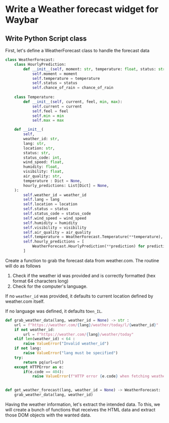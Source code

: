 # Write a Weather forecast widget for Waybar

## Write Python Script class

First, let's define a WeatherForecast class to handle the forecast data

```python
class WeatherForecast:
    class HourlyPrediction:
        def __init__(self, moment: str, temperature: float, status: str, chance_of_rain: float):
            self.moment = moment
            self.temperature = temperature
            self.status = status
            self.chance_of_rain = chance_of_rain
    
    class Temperature:
        def __init__(self, current, feel, min, max):
            self.current = current
            self.feel = feel
            self.min = min
            self.max = max

    def __init__(
        self,
        weather_id: str,
        lang: str,
        location: str,
        status: str,
        status_code: int,
        wind_speed: float,
        humidity: float,
        visibility: float,
        air_quality: str,
        temperature : Dict = None,
        hourly_predictions: List[Dict] = None,
    ):
        self.weather_id = weather_id
        self.lang = lang
        self.location = location
        self.status = status
        self.status_code = status_code
        self.wind_speed = wind_speed
        self.humidity = humidity
        self.visibility = visibility
        self.air_quality = air_quality
        self.temperature = WeatherForecast.Temperature(**temperature),
        self.hourly_predictions = [
            WeatherForecast.HourlyPrediction(**prediction) for prediction in (hourly_predictions or [])
        ]
```

Create a function to grab the forecast data from weather.com. The routine will do as follows

1. Check if the weather id was provided and is correctly formatted (hex format 64 characters long)
2. Check for the computer's language.

If no `weather_id` was provided, it defaults to current location defined by weather.com itself.

If no language was defined, it defaults to`en_IL`.

```python
def grab_weather_data(lang, weather_id = None) -> str :
    url = f"https://weather.com/{lang}/weather/today/l/{weather_id}"
    if not weather_id:
        url = f"https://weather.com/{lang}/weather/today"
    elif len(weather_id) < 64 :
        raise ValueError("Invalid weather_id")
    if not lang:
        raise ValueError("lang must be specified")
    try:
        return pq(url=url)
    except HTTPError as e:
        if(e.code == 404):
            raise ValueError(f"HTTP error {e.code} when fetching weather data. Check for the location_id or lang data.")
    

def get_weather_forecast(lang, weather_id = None) -> WeatherForecast:
    grab_weather_data(lang, weather_id)
```

Having the weather information, let's extract the intended data. To this, we will create a bunch of functions that receives the HTML data and extract those DOM objects with the wanted data.

